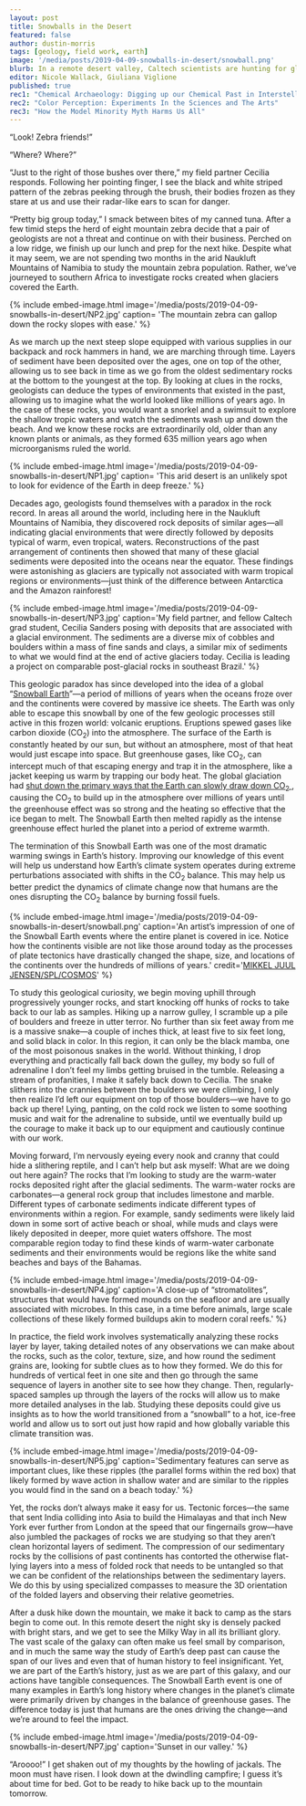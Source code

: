 ```yaml
---
layout: post
title: Snowballs in the Desert 
featured: false
author: dustin-morris
tags: [geology, field work, earth]
image: '/media/posts/2019-04-09-snowballs-in-desert/snowball.png'
blurb: In a remote desert valley, Caltech scientists are hunting for glaciers that once covered the Earth
editor: Nicole Wallack, Giuliana Viglione
published: true
rec1: "Chemical Archaeology: Digging up our Chemical Past in Interstellar Space"
rec2: "Color Perception: Experiments In the Sciences and The Arts"
rec3: "How the Model Minority Myth Harms Us All"
---
```


“Look! Zebra friends!”

“Where? Where?”

“Just to the right of those bushes over there,” my field partner Cecilia responds. Following her pointing finger, I see the black and white striped pattern of the zebras peeking through the brush, their bodies frozen as they stare at us and use their radar-like ears to scan for danger. 

“Pretty big group today,” I smack between bites of my canned tuna. After a few timid steps the herd of eight mountain zebra decide that a pair of geologists are not a threat and continue on with their business. Perched on a low ridge, we finish up our lunch and prep for the next hike. Despite what it may seem, we are not spending two months in the arid Naukluft Mountains of Namibia to study the mountain zebra population. Rather, we’ve journeyed to southern Africa to investigate rocks created when glaciers covered the Earth. 


{% include embed-image.html image='/media/posts/2019-04-09-snowballs-in-desert/NP2.jpg' caption= 'The mountain zebra can gallop down the rocky slopes with ease.' %}

As we march up the next steep slope equipped with various supplies in our backpack and rock hammers in hand, we are marching through time. Layers of sediment have been deposited over the ages, one on top of the other, allowing us to see back in time as we go from the oldest sedimentary rocks at the bottom to the youngest at the top. By looking at clues in the rocks, geologists can deduce the types of environments that existed in the past, allowing us to imagine what the world looked like millions of years ago. In the case of these rocks, you would want a snorkel and a swimsuit to explore the shallow tropic waters and watch the sediments wash up and down the beach. And we know these rocks are extraordinarily old, older than any known plants or animals, as they formed 635 million years ago when microorganisms ruled the world. 

{% include embed-image.html image='/media/posts/2019-04-09-snowballs-in-desert/NP1.jpg' caption= 'This arid desert is an unlikely spot to look for evidence of the Earth in deep freeze.' %}

Decades ago, geologists found themselves with a paradox in the rock record. In areas all around the world, including here in the Naukluft Mountains of Namibia, they discovered rock deposits of similar ages—all indicating glacial environments that were directly followed by deposits typical of warm, even tropical, waters. Reconstructions of the past arrangement of continents then showed that many of these glacial sediments were deposited into the oceans near the equator. These findings were astonishing as glaciers are typically not associated with warm tropical regions or environments—just think of the difference between Antarctica and the Amazon rainforest!

{% include embed-image.html image='/media/posts/2019-04-09-snowballs-in-desert/NP3.jpg' caption='My field partner, and fellow Caltech grad student, Cecilia Sanders posing with deposits that are associated with a glacial environment. The sediments are a diverse mix of cobbles and boulders within a mass of fine sands and clays, a similar mix of sediments to what we would find at the end of active glaciers today. Cecilia is leading a project on comparable post-glacial rocks in southeast Brazil.' %}


This geologic paradox has since developed into the idea of a global “<a href="https://en.wikipedia.org/wiki/Snowball_Earth" target="_blank">Snowball Earth</a>”—a period of millions of years when the oceans froze over and the continents were covered by massive ice sheets. The Earth was only able to escape this snowball by one of the few geologic processes still active in this frozen world: volcanic eruptions. Eruptions spewed gases like carbon dioxide (CO<sub>2</sub>) into the atmosphere. The surface of the Earth is constantly heated by our sun, but without an atmosphere, most of that heat would just escape into space. But greenhouse gases, like CO<sub>2</sub>, can intercept much of that escaping energy and trap it in the atmosphere, like a jacket keeping us warm by trapping our body heat. The global glaciation had <a href="https://en.wikipedia.org/wiki/Carbonate%E2%80%93silicate_cycle" target="_blank">shut down the primary ways that the Earth can slowly draw down CO<sub>2</sub> </a>, causing the CO<sub>2</sub> to build up in the atmosphere over millions of years until the greenhouse effect was so strong and the heating so effective that the ice began to melt. The Snowball Earth then melted rapidly as the intense greenhouse effect hurled the planet into a period of extreme warmth. 

The termination of this Snowball Earth was one of the most dramatic warming swings in Earth’s history. Improving our knowledge of this event will help us understand how Earth’s climate system operates during extreme perturbations associated with shifts in the CO<sub>2</sub> balance. This may help us better predict the dynamics of climate change now that humans are the ones disrupting the CO<sub>2</sub> balance by burning fossil fuels.

{% include embed-image.html image='/media/posts/2019-04-09-snowballs-in-desert/snowball.png' caption='An artist’s impression of one of the Snowball Earth events where the entire planet is covered in ice. Notice how the continents visible are not like those around today as the processes of plate tectonics have drastically changed the shape, size, and locations of the continents over the hundreds of millions of years.' credit='<a href="https://news.cnrs.fr/articles/when-earth-was-a-snowball" target="_blank">MIKKEL JUUL JENSEN/SPL/COSMOS</a>' %}

To study this geological curiosity, we begin moving uphill through progressively younger rocks, and start knocking off hunks of rocks to take back to our lab as samples. Hiking up a narrow gulley, I scramble up a pile of boulders and freeze in utter terror. No further than six feet away from me is a massive snake—a couple of inches thick, at least five to six feet long, and solid black in color. In this region, it can only be the black mamba, one of the most poisonous snakes in the world. Without thinking, I drop everything and practically fall back down the gulley, my body so full of adrenaline I don’t feel my limbs getting bruised in the tumble. Releasing a stream of profanities, I make it safely back down to Cecilia. The snake slithers into the crannies between the boulders we were climbing, I only then realize I’d left our equipment on top of those boulders—we have to go back up there! Lying, panting, on the cold rock we listen to some soothing music and wait for the adrenaline to subside, until we eventually build up the courage to make it back up to our equipment and cautiously continue with our work.

Moving forward, I’m nervously eyeing every nook and cranny that could hide a slithering reptile, and I can’t help but ask myself: What are we doing out here again? The rocks that I’m looking to study are the warm-water rocks deposited right after the glacial sediments. The warm-water rocks are carbonates—a general rock group that includes limestone and marble. Different types of carbonate sediments indicate different types of environments within a region. For example, sandy sediments were likely laid down in some sort of active beach or shoal, while muds and clays were likely deposited in deeper, more quiet waters offshore. The most comparable region today to find these kinds of warm-water carbonate sediments and their environments would be regions like the white sand beaches and bays of the Bahamas.

{% include embed-image.html image='/media/posts/2019-04-09-snowballs-in-desert/NP4.jpg' caption='A close-up of “stromatolites”, structures that would have formed mounds on the seafloor and are usually associated with microbes. In this case, in a time before animals, large scale collections of these likely formed buildups akin to modern coral reefs.' %}

In practice, the field work involves systematically analyzing these rocks layer by layer, taking detailed notes of any observations we can make about the rocks, such as the color, texture, size, and how round the sediment grains are, looking for subtle clues as to how they formed. We do this for hundreds of vertical feet in one site and then go through the same sequence of layers in another site to see how they change. Then, regularly-spaced samples up through the layers of the rocks will allow us to make more detailed analyses in the lab. Studying these deposits could give us insights as to how the world transitioned from a “snowball” to a hot, ice-free world and allow us to sort out just how rapid and how globally variable this climate transition was. 

{% include embed-image.html image='/media/posts/2019-04-09-snowballs-in-desert/NP5.jpg' caption='Sedimentary features can serve as important clues, like these ripples (the parallel forms within the red box) that likely formed by wave action in shallow water and are similar to the ripples you would find in the sand on a beach today.' %}

Yet, the rocks don’t always make it easy for us. Tectonic forces—the same that sent India colliding into Asia to build the Himalayas and that inch New York ever further from London at the speed that our fingernails grow—have also jumbled the packages of rocks we are studying so that they aren’t clean horizontal layers of sediment. The compression of our sedimentary rocks by the collisions of past continents has contorted the otherwise flat-lying layers into a mess of folded rock that needs to be untangled so that we can be confident of the relationships between the sedimentary layers. We do this by using specialized compasses to measure the 3D orientation of the folded layers and observing their relative geometries.

After a dusk hike down the mountain, we make it back to camp as the stars begin to come out. In this remote desert the night sky is densely packed with bright stars, and we get to see the Milky Way in all its brilliant glory. The vast scale of the galaxy can often make us feel small by comparison, and in much the same way the study of Earth’s deep past can cause the span of our lives and even that of human history to feel insignificant. Yet, we are part of the Earth’s history, just as we are part of this galaxy, and our actions have tangible consequences. The Snowball Earth event is one of many examples in Earth’s long history where changes in the planet’s climate were primarily driven by changes in the balance of greenhouse gases. The difference today is just that humans are the ones driving the change—and we’re around to feel the impact.

{% include embed-image.html image='/media/posts/2019-04-09-snowballs-in-desert/NP7.jpg' caption='Sunset in our valley.' %}

“Aroooo!” I get shaken out of my thoughts by the howling of jackals. The moon must have risen. I look down at the dwindling campfire; I guess it’s about time for bed. Got to be ready to hike back up to the mountain tomorrow.
